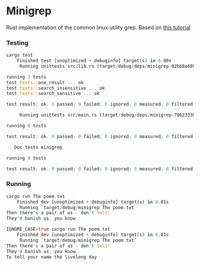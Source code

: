 # Minigrep

Rust implementation of the common linux utility grep. Based on [this tutorial](https://doc.rust-lang.org/stable/book/ch12-00-an-io-project.html)

### Testing

```rust
cargo test
    Finished test [unoptimized + debuginfo] target(s) in 0.00s
     Running unittests src/lib.rs (target/debug/deps/minigrep-02b68e605ba70fc4)

running 3 tests
test tests::one_result ... ok
test tests::search_insensitive ... ok
test tests::search_sensitive ... ok

test result: ok. 3 passed; 0 failed; 0 ignored; 0 measured; 0 filtered out; finished in 0.00s

     Running unittests src/main.rs (target/debug/deps/minigrep-79623330729acc18)

running 0 tests

test result: ok. 0 passed; 0 failed; 0 ignored; 0 measured; 0 filtered out; finished in 0.00s

   Doc-tests minigrep

running 0 tests

test result: ok. 0 passed; 0 failed; 0 ignored; 0 measured; 0 filtered out; finished in 0.00s
```

### Running

```rust
cargo run The poem.txt
    Finished dev [unoptimized + debuginfo] target(s) in 0.01s
     Running `target/debug/minigrep The poem.txt`
Then there's a pair of us - don't tell!
They'd banish us, you know.
```

```rust
IGNORE_CASE=true cargo run The poem.txt
    Finished dev [unoptimized + debuginfo] target(s) in 0.01s
     Running `target/debug/minigrep The poem.txt`
Then there's a pair of us - don't tell!
They'd banish us, you know.
To tell your name the livelong day
```
